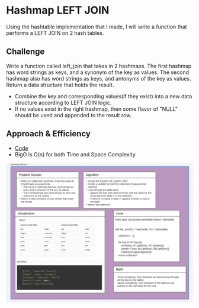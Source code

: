 # Hashmap LEFT JOIN
Using the hashtable implementation that I made, I will write a function that performs a LEFT JOIN on 2 hash tables.

## Challenge
Write a function called left_join that takes in 2 hashmaps. The first hashmap has word strings as keys, and a
synonym of the key as values. The second hashmap also has word strings as keys, and antonyms of the key as values.
Return a data structure that holds the result.
* Combine the key and corresponding values(if they exist) into a new data structure according to LEFT JOIN logic.
* If no values exist in the right hashmap, then some flavor of "NULL" should be used and appended to the result row.

## Approach & Efficiency
* [Code](/code_challenges/hashtable_left_join.py)
* BigO is O(n) for both Time and Space Complexity

![left join](Screen%20Shot%202022-06-20%20at%2010.52.31.png)
